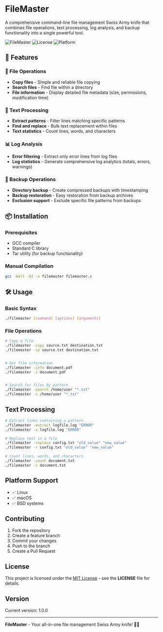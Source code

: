 # FileMaster

A comprehensive command-line file management Swiss Army knife that combines file operations, text processing, log analysis, and backup functionality into a single powerful tool.

![FileMaster](https://img.shields.io/badge/Version-1.0.0-blue.svg)
![License](https://img.shields.io/badge/License-MIT-green.svg)
![Platform](https://img.shields.io/badge/Platform-Linux%2FUnix-lightgrey.svg)

## 🚀 Features

### 📁 File Operations
- **Copy files** - Simple and reliable file copying
- **Search files** - Find file within a directory
- **File information** - Display detailed file metadata (size, permissions, modification time)

### 📝 Text Processing
- **Extract patterns** - Filter lines matching specific patterns
- **Find and replace** - Bulk text replacement within files
- **Text statistics** - Count lines, words, and characters

### 📊 Log Analysis
- **Error filtering** - Extract only error lines from log files
- **Log statistics** - Generate comprehensive log analytics (totals, errors, warnings)

### 💾 Backup Operations
- **Directory backup** - Create compressed backups with timestamping
- **Backup restoration** - Easy restoration from backup archives
- **Exclusion support** - Exclude specific file patterns from backups


## 📦 Installation

### Prerequisites
- GCC compiler
- Standard C library
- Tar utility (for backup functionality)

### Manual Compilation
```bash
gcc -Wall -O2 -o filemaster filemaster.c
```

## 🛠️ Usage

### Basic Syntax
```bash
./filemaster [command] [options] [arguments]
```

### File Operations
```bash
# Copy a file
./filemaster -copy source.txt destination.txt
./filemaster -cp source.txt destination.txt


# Get file information
./filemaster -info document.pdf
./filemaster -i document.pdf


# Search for files by pattern
./filemaster -search /home/user "*.txt"
./filemaster -s /home/user "*.txt"
```

## Text Processing
```bash
# Extract lines containing a pattern
./filemaster -extract logfile.log "ERROR"
./filemaster -x logfile.log "ERROR"

# Replace text in a file
./filemaster -replace config.txt "old_value" "new_value"
./filemaster -r config.txt "old_value" "new_value"

# Count lines, words, and characters
./filemaster -count document.txt
./filemaster -c document.txt
```


## Platform Support

- ✅ Linux
- ✅ macOS
- ✅ BSD systems

## Contributing

1. Fork the repository
2. Create a feature branch
3. Commit your changes
4. Push to the branch
5. Create a Pull Request

## License

This project is licensed under the [MIT License](LICENSE) - see the **LICENSE** file for details.  

## Version

Current version: 1.0.0

---

**FileMaster** - Your all-in-one file management Swiss Army knife! 🔧📁
